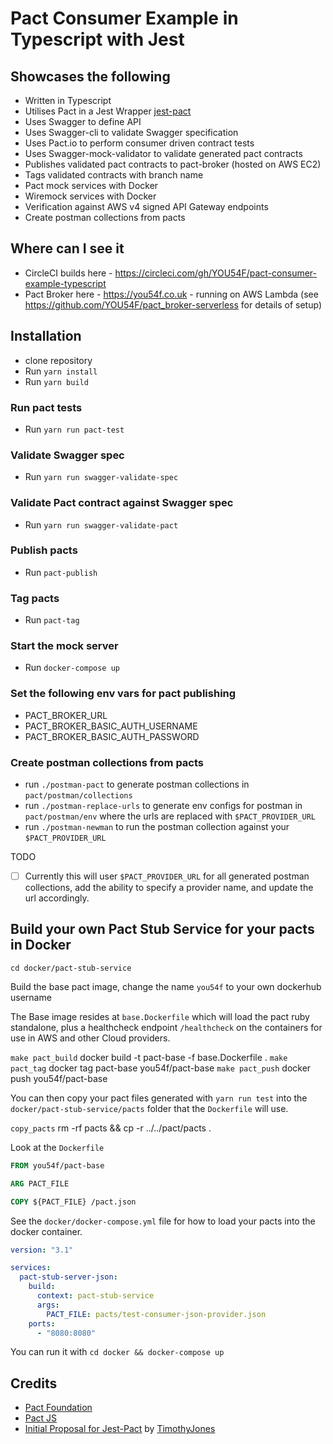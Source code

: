 # Pact Consumer Example in Typescript with Jest

## Showcases the following

- Written in Typescript
- Utilises Pact in a Jest Wrapper [jest-pact](https://github.com/YOU54F/jest-pact)
- Uses Swagger to define API
- Uses Swagger-cli to validate Swagger specification
- Uses Pact.io to perform consumer driven contract tests
- Uses Swagger-mock-validator to validate generated pact contracts
- Publishes validated pact contracts to pact-broker (hosted on AWS EC2)
- Tags validated contracts with branch name
- Pact mock services with Docker
- Wiremock services with Docker
- Verification against AWS v4 signed API Gateway endpoints
- Create postman collections from pacts

## Where can I see it

- CircleCI builds here - <https://circleci.com/gh/YOU54F/pact-consumer-example-typescript>
- Pact Broker here - <https://you54f.co.uk> - running on AWS Lambda (see https://github.com/YOU54F/pact_broker-serverless for details of setup)

## Installation

- clone repository
- Run `yarn install`
- Run `yarn build`

### Run pact tests

- Run `yarn run pact-test`
  
### Validate Swagger spec

- Run `yarn run swagger-validate-spec`
  
### Validate Pact contract against Swagger spec

- Run `yarn run swagger-validate-pact`
  
### Publish pacts

- Run `pact-publish`
  
### Tag pacts

- Run `pact-tag`

### Start the mock server

- Run `docker-compose up`

### Set the following env vars for pact publishing

- PACT_BROKER_URL
- PACT_BROKER_BASIC_AUTH_USERNAME
- PACT_BROKER_BASIC_AUTH_PASSWORD

### Create postman collections from pacts

- run `./postman-pact` to generate postman collections in `pact/postman/collections`
- run `./postman-replace-urls` to generate env configs for postman in `pact/postman/env` where the urls are replaced with `$PACT_PROVIDER_URL`
- run `./postman-newman` to run the postman collection against your `$PACT_PROVIDER_URL`

TODO

- [ ] Currently this will user `$PACT_PROVIDER_URL` for all generated postman collections, add the ability to specify a provider name, and update the url accordingly.

## Build your own Pact Stub Service for your pacts in Docker

`cd docker/pact-stub-service`

Build the base pact image, change the name `you54f` to your own dockerhub username

The Base image resides at `base.Dockerfile` which will load the pact ruby standalone, plus a healthcheck endpoint `/healthcheck` on the containers for use in AWS and other Cloud providers.

`make pact_build`
  docker build -t pact-base -f base.Dockerfile .
`make pact_tag`
  docker tag pact-base you54f/pact-base
`make pact_push`
  docker push you54f/pact-base

You can then copy your pact files generated with `yarn run test` into the `docker/pact-stub-service/pacts` folder that the `Dockerfile` will use.

`copy_pacts`
  rm -rf pacts && cp -r ../../pact/pacts .

Look at the `Dockerfile`

```Dockerfile
FROM you54f/pact-base

ARG PACT_FILE

COPY ${PACT_FILE} /pact.json
```

See the `docker/docker-compose.yml` file for how to load your pacts into the docker container.

```yaml
version: "3.1"

services:
  pact-stub-server-json:
    build:
      context: pact-stub-service
      args:
        PACT_FILE: pacts/test-consumer-json-provider.json
    ports:
      - "8080:8080"
```

You can run it with `cd docker && docker-compose up`

## Credits

- [Pact Foundation](https://github.com/pact-foundation)
- [Pact JS](https://github.com/pact-foundation/pact-js)
- [Initial Proposal for Jest-Pact](https://github.com/pact-foundation/pact-js/issues/215#issuecomment-437237669) by [TimothyJones](https://github.com/TimothyJones)
